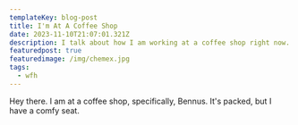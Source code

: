 ```yaml
---
templateKey: blog-post
title: I'm At A Coffee Shop
date: 2023-11-10T21:07:01.321Z
description: I talk about how I am working at a coffee shop right now.
featuredpost: true
featuredimage: /img/chemex.jpg
tags:
  - wfh
---
```

H﻿ey there. I am at a coffee shop, specifically, Bennus. It's packed, but I have a comfy seat.